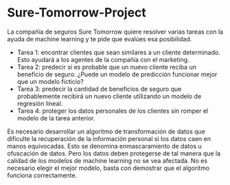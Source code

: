 # Sure-Tomorrow-Project

La compañía de seguros Sure Tomorrow quiere resolver varias tareas con la ayuda de machine learning y te pide que evalúes esa posibilidad.

 - Tarea 1: encontrar clientes que sean similares a un cliente determinado. Esto ayudará a los agentes de la compañía con el marketing.
 - Tarea 2: predecir si es probable que un nuevo cliente reciba un beneficio de seguro. ¿Puede un modelo de predicción funcionar mejor que un modelo ficticio?
 - Tarea 3: predecir la cantidad de beneficios de seguro que probablemente recibirá un nuevo cliente utilizando un modelo de regresión lineal.
 - Tarea 4: proteger los datos personales de los clientes sin romper el modelo de la tarea anterior.

Es necesario desarrollar un algoritmo de transformación de datos que dificulte la recuperación de la información personal si los datos caen en manos equivocadas. Esto se denomina enmascaramiento de datos u ofuscación de datos. Pero los datos deben protegerse de tal manera que la calidad de los modelos de machine learning no se vea afectada. No es necesario elegir el mejor modelo, basta con demostrar que el algoritmo funciona correctamente.

